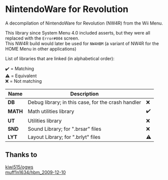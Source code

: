 NintendoWare for Revolution
===========================
A decompilation of NintendoWare for Revolution (NW4R) from the Wii Menu.  

This library since System Menu 4.0 included asserts, but they were all replaced with the `Error#004` screen.  
This NW4R build would later be used for `NW4HBM` (a variant of NW4R for the HOME Menu in other applications)

List of libraries that are linked (in alphabetical order):

✔️ = Matching  
⚠️ = Equivalent  
❌ = Not matching  

|   Name   |                    Description                     |    |
|----------|----------------------------------------------------|----|
| **DB**   | Debug library; in this case, for the crash handler | ❌ |
| **MATH** | Math utilities library                             | ✔️ |
| **UT**   | Utilities library                                  | ❌ |
| **SND**  | Sound Library; for ".brsar" files                  | ❌ |
| **LYT**  | Layout Library; for ".brlyt" files                 | ⚠️ |

Thanks to
---------
[kiwi515/ogws](https://github.com/kiwi515/ogws)  
[muff1n1634/hbm_2009-12-10](https://github.com/muff1n1634/hbm_2009-12-10)  

